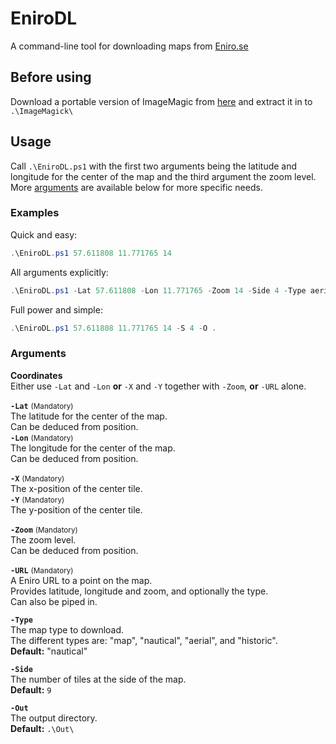 # EniroDL

A command-line tool for downloading maps from [Eniro.se](https://eniro.se/)

## Before using

Download a portable version of ImageMagic from [here](https://imagemagick.org/script/download.php)
and extract it in to `.\ImageMagick\`

## Usage

Call `.\EniroDL.ps1` with the first two arguments being the latitude and
longitude for the center of the map and the third argument the zoom level. More
[arguments](#Arguments) are available below for more specific needs.

### Examples

Quick and easy:
```PowerShell
.\EniroDL.ps1 57.611808 11.771765 14
```

All arguments explicitly:
```PowerShell
.\EniroDL.ps1 -Lat 57.611808 -Lon 11.771765 -Zoom 14 -Side 4 -Type aerial -Out .
```

Full power and simple:
```PowerShell
.\EniroDL.ps1 57.611808 11.771765 14 -S 4 -O .
```

### Arguments

**Coordinates**  
Either use `-Lat` and `-Lon` **or** `-X` and `-Y` together with `-Zoom`, **or**
`-URL` alone.

**`-Lat`** <small>(Mandatory)</small>  
The latitude for the center of the map.  
Can be deduced from position.  
**`-Lon`** <small>(Mandatory)</small>  
The longitude for the center of the map.  
Can be deduced from position.

**`-X`** <small>(Mandatory)</small>  
The x-position of the center tile.  
**`-Y`** <small>(Mandatory)</small>  
The y-position of the center tile.

**`-Zoom`** <small>(Mandatory)</small>  
The zoom level.  
Can be deduced from position.

**`-URL`** <small>(Mandatory)</small>  
A Eniro URL to a point on the map.  
Provides latitude, longitude and zoom, and optionally the type.  
Can also be piped in.

**`-Type`**  
The map type to download.  
The different types are: "map", "nautical", "aerial", and "historic".  
**Default:** "nautical"

**`-Side`**  
The number of tiles at the side of the map.  
**Default:** `9`

**`-Out`**  
The output directory.  
**Default:** `.\Out\`
